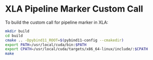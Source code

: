 # XLA Pipeline Marker Custom Call

To build the custom call for pipeline marker in XLA:
~~~bash
mkdir build
cd build
cmake .. -Dpybind11_ROOT=$(pybind11-config --cmakedir)
export PATH=/usr/local/cuda/bin:$PATH
export CPATH=/usr/local/cuda/targets/x86_64-linux/include/:$CPATH
make
~~~
